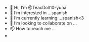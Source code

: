 - 👋 Hi, I’m @TeacDoll10-yuna
- 👀 I’m interested in ...spanish
- 🌱 I’m currently learning ...spanish<3
- 💞️ I’m looking to collaborate on ...
- 📫 How to reach me ...
-

<!---
TeacDoll10/TeacDoll10 is a ✨ special ✨ repository because its `README.md` (this file) appears on your GitHub profile.
You can click the Preview link to take a look at your changes.
--->
